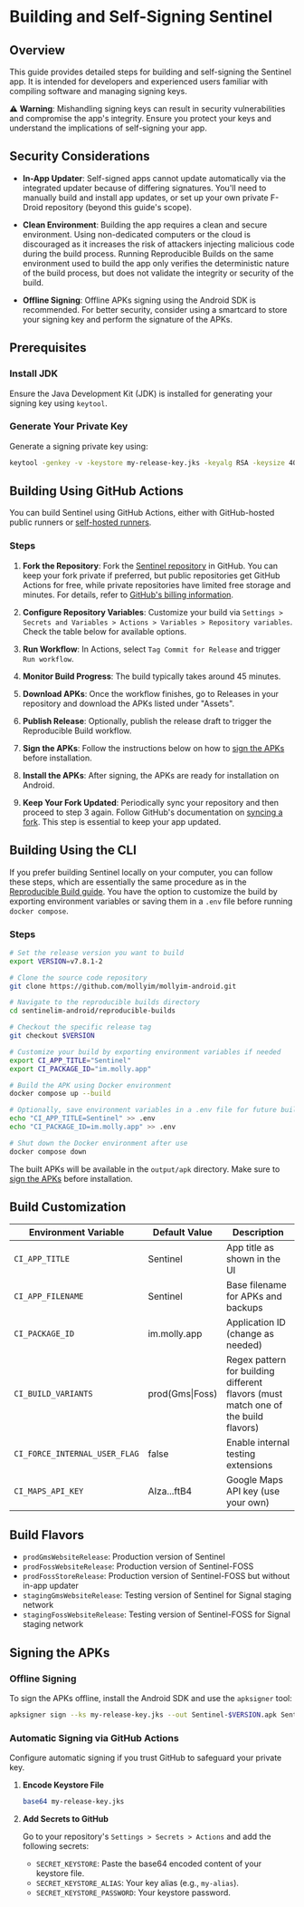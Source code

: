 # Building and Self-Signing Sentinel

## Overview

This guide provides detailed steps for building and self-signing the Sentinel app. It is intended for developers and experienced users familiar with compiling software and managing signing keys.

⚠️ **Warning**: Mishandling signing keys can result in security vulnerabilities and compromise the app's integrity. Ensure you protect your keys and understand the implications of self-signing your app.

## Security Considerations

- **In-App Updater**: Self-signed apps cannot update automatically via the integrated updater because of differing signatures. You'll need to manually build and install app updates, or set up your own private F-Droid repository (beyond this guide's scope).

- **Clean Environment**: Building the app requires a clean and secure environment. Using non-dedicated computers or the cloud is discouraged as it increases the risk of attackers injecting malicious code during the build process. Running Reproducible Builds on the same environment used to build the app only verifies the deterministic nature of the build process, but does not validate the integrity or security of the build.

- **Offline Signing**: Offline APKs signing using the Android SDK is recommended. For better security, consider using a smartcard to store your signing key and perform the signature of the APKs.

## Prerequisites

### Install JDK

Ensure the Java Development Kit (JDK) is installed for generating your signing key using `keytool`.

### Generate Your Private Key

Generate a signing private key using:

```sh
keytool -genkey -v -keystore my-release-key.jks -keyalg RSA -keysize 4096 -validity 10000 -alias my-alias
```

## Building Using GitHub Actions

You can build Sentinel using GitHub Actions, either with GitHub-hosted public runners or [self-hosted runners](https://docs.github.com/en/actions/hosting-your-own-runners/managing-self-hosted-runners/about-self-hosted-runners).

### Steps

1. **Fork the Repository**: Fork the [Sentinel repository](https://github.com/mollyim/mollyim-android) in GitHub. You can keep your fork private if preferred, but public repositories get GitHub Actions for free, while private repositories have limited free storage and minutes. For details, refer to [GitHub's billing information](https://docs.github.com/en/billing/managing-billing-for-github-actions/about-billing-for-github-actions).

2. **Configure Repository Variables**: Customize your build via `Settings > Secrets and Variables > Actions > Variables > Repository variables`. Check the table below for available options.

3. **Run Workflow**: In Actions, select `Tag Commit for Release` and trigger `Run workflow`.

4. **Monitor Build Progress**: The build typically takes around 45 minutes.

5. **Download APKs**: Once the workflow finishes, go to Releases in your repository and download the APKs listed under "Assets".

6. **Publish Release**: Optionally, publish the release draft to trigger the Reproducible Build workflow.

7. **Sign the APKs**: Follow the instructions below on how to [sign the APKs](#signing-the-apks) before installation.

8. **Install the APKs**: After signing, the APKs are ready for installation on Android.

9. **Keep Your Fork Updated**: Periodically sync your repository and then proceed to step 3 again. Follow GitHub's documentation on [syncing a fork](https://docs.github.com/en/github/collaborating-with-issues-and-pull-requests/syncing-a-fork). This step is essential to keep your app updated.

## Building Using the CLI

If you prefer building Sentinel locally on your computer, you can follow these steps, which are essentially the same procedure as in the [Reproducible Build guide](reproducible-builds/README.md). You have the option to customize the build by exporting environment variables or saving them in a `.env` file before running `docker compose`.

### Steps

```sh
# Set the release version you want to build
export VERSION=v7.8.1-2

# Clone the source code repository
git clone https://github.com/mollyim/mollyim-android.git

# Navigate to the reproducible builds directory
cd sentinelim-android/reproducible-builds

# Checkout the specific release tag
git checkout $VERSION

# Customize your build by exporting environment variables if needed
export CI_APP_TITLE="Sentinel"
export CI_PACKAGE_ID="im.molly.app"

# Build the APK using Docker environment
docker compose up --build

# Optionally, save environment variables in a .env file for future builds
echo "CI_APP_TITLE=Sentinel" >> .env
echo "CI_PACKAGE_ID=im.molly.app" >> .env

# Shut down the Docker environment after use
docker compose down
```

The built APKs will be available in the `output/apk` directory. Make sure to [sign the APKs](#signing-the-apks) before installation.

## Build Customization

| Environment Variable  | Default Value       | Description                                      |
|-----------------------|---------------------|--------------------------------------------------|
| `CI_APP_TITLE`        | Sentinel               | App title as shown in the UI                     |
| `CI_APP_FILENAME`     | Sentinel               | Base filename for APKs and backups               |
| `CI_PACKAGE_ID`       | im.molly.app        | Application ID (change as needed)                |
| `CI_BUILD_VARIANTS`   | prod(Gms\|Foss)     | Regex pattern for building different flavors (must match one of the build flavors) |
| `CI_FORCE_INTERNAL_USER_FLAG` | false       | Enable internal testing extensions               |
| `CI_MAPS_API_KEY`     | AIza...ftB4         | Google Maps API key (use your own)               |

## Build Flavors

- `prodGmsWebsiteRelease`: Production version of Sentinel
- `prodFossWebsiteRelease`: Production version of Sentinel-FOSS
- `prodFossStoreRelease`: Production version of Sentinel-FOSS but without in-app updater
- `stagingGmsWebsiteRelease`: Testing version of Sentinel for Signal staging network
- `stagingFossWebsiteRelease`: Testing version of Sentinel-FOSS for Signal staging network

## Signing the APKs

### Offline Signing

To sign the APKs offline, install the Android SDK and use the `apksigner` tool:

```sh
apksigner sign --ks my-release-key.jks --out Sentinel-$VERSION.apk Sentinel-unsigned-$VERSION.apk
```

### Automatic Signing via GitHub Actions

Configure automatic signing if you trust GitHub to safeguard your private key.

1. **Encode Keystore File**

   ```sh
   base64 my-release-key.jks
   ```

2. **Add Secrets to GitHub**

   Go to your repository's `Settings > Secrets > Actions` and add the following secrets:
   - `SECRET_KEYSTORE`: Paste the base64 encoded content of your keystore file.
   - `SECRET_KEYSTORE_ALIAS`: Your key alias (e.g., `my-alias`).
   - `SECRET_KEYSTORE_PASSWORD`: Your keystore password.

